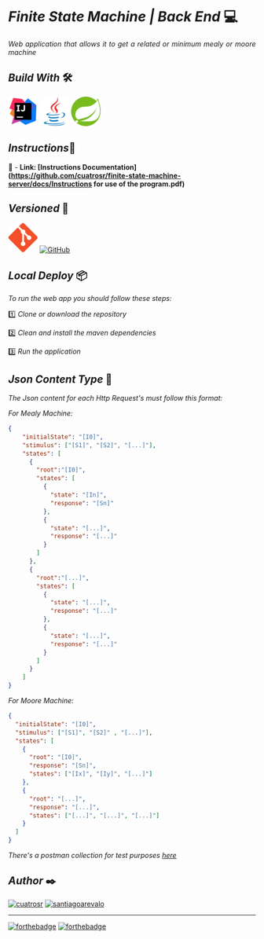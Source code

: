 # ***Finite State Machine | Back End*** 💻️

<p style="text-align: justify">
    <i>Web application that allows it to get a related or minimum mealy or moore machine</i>
</p>

## ***Build With*** 🛠️

<div style="text-align: left">
    <p>
        <a href="https://www.jetbrains.com/es-es/idea/" target="_blank"> <img alt="IntelliJ Idea" src="https://raw.githubusercontent.com/devicons/devicon/1119b9f84c0290e0f0b38982099a2bd027a48bf1/icons/intellij/intellij-original.svg" height="60" width = "60"></a>
        <a href="https://www.java.com/es/" target="_blank"> <img alt="Java" src="https://raw.githubusercontent.com/devicons/devicon/1119b9f84c0290e0f0b38982099a2bd027a48bf1/icons/java/java-original.svg" height="60" width = "60"></a>
        <a href="https://spring.io" target="_blank"> <img alt="Spring" src="https://raw.githubusercontent.com/devicons/devicon/1119b9f84c0290e0f0b38982099a2bd027a48bf1/icons/spring/spring-original.svg" height="60" width = "60"></a>
    </p>
</div>

## ***Instructions***📓
🔸 - **Link: [Instructions Documentation](https://github.com/cuatrosr/finite-state-machine-server/docs/Instructions for use of the program.pdf)**


## ***Versioned*** 📌

<div style="text-align: left">
    <a href="https://git-scm.com/" target="_blank"> <img src="https://raw.githubusercontent.com/devicons/devicon/2ae2a900d2f041da66e950e4d48052658d850630/icons/git/git-original.svg" height="60" width = "60" alt="Git"></a>
    <a href="https://github.com/" target="_blank"> <img src="https://img.icons8.com/fluency-systems-filled/344/ffffff/github.png" height="60" width = "60" alt="GitHub"></a>
</div>

## ***Local Deploy*** 📦

*To run the web app you should follow these steps:*

1️⃣ *Clone or download the repository*

2️⃣ *Clean and install the maven dependencies*

3️⃣ *Run the application*

## ***Json Content Type*** 📧

*The Json content for each Http Request's must follow this format:*

*For Mealy Machine:*
```json
{
    "initialState": "[I0]",
    "stimulus": ["[S1]", "[S2]", "[...]"],
    "states": [
      {
        "root":"[I0]",
        "states": [
          {
            "state": "[In]",
            "response": "[Sn]"
          },
          {
            "state": "[...]",
            "response": "[...]"
          }
        ]
      },
      {
        "root":"[...]",
        "states": [
          {
            "state": "[...]",
            "response": "[...]"
          },
          {
            "state": "[...]",
            "response": "[...]"
          }
        ]
      }
    ]
}
```

*For Moore Machine:*
```json
{
  "initialState": "[I0]",
  "stimulus": ["[S1]", "[S2]" , "[...]"],
  "states": [
    {
      "root": "[I0]",
      "response": "[Sn]",
      "states": ["[Ix]", "[Iy]", "[...]"]
    },
    {
      "root": "[...]",
      "response": "[...]",
      "states": ["[...]", "[...]", "[...]"]
    }
  ]
}
```

*There's a postman collection for test purposes [here]()*

## ***Author*** ✒️

<div style="text-align: left">
    <a href="https://github.com/cuatrosr" target="_blank"> <img alt="cuatrosr" src="https://images.weserv.nl/?url=avatars.githubusercontent.com/u/70908378?v=4&h=60&w=60&fit=cover&mask=circle"></a>
    <a href="https://github.com/santiagoarevalo" target="_blank"> <img alt="santiagoarevalo" src="https://images.weserv.nl/?url=avatars.githubusercontent.com/u/71450411?v=4&h=60&w=60&fit=cover&mask=circle"></a>
</div>

---
[![forthebadge](https://forthebadge.com/images/badges/built-with-love.svg)](https://forthebadge.com)
[![forthebadge](https://forthebadge.com/images/badges/for-you.svg)](https://forthebadge.com)
